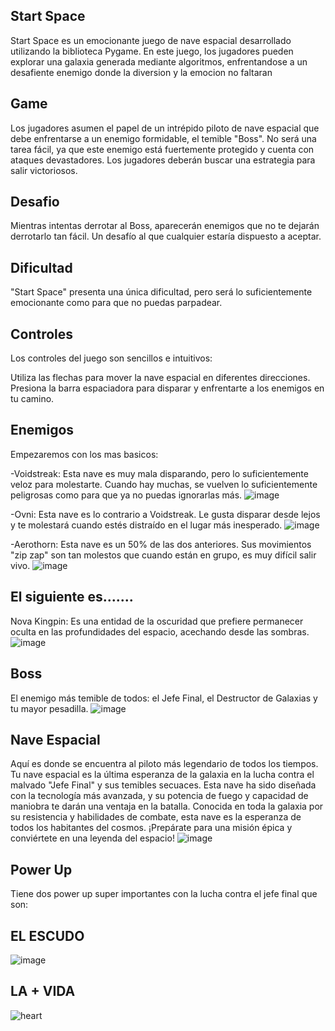 ## Start Space
Start Space es un emocionante juego de nave espacial desarrollado utilizando la biblioteca Pygame. En este juego, los jugadores pueden explorar una galaxia generada mediante algoritmos, enfrentandose a un desafiente enemigo donde la diversion y la emocion no faltaran  
## Game 
Los jugadores asumen el papel de un intrépido piloto de nave espacial que debe enfrentarse a un enemigo formidable, el temible "Boss". No será una tarea fácil, ya que este enemigo está fuertemente protegido y cuenta con ataques devastadores. Los jugadores deberán buscar una estrategia para salir victoriosos.
## Desafio
Mientras intentas derrotar al Boss, aparecerán enemigos que no te dejarán derrotarlo tan fácil. Un desafío al que cualquier estaría dispuesto a aceptar.
## Dificultad
"Start Space" presenta una única dificultad, pero será lo suficientemente emocionante como para que no puedas parpadear.
## Controles
Los controles del juego son sencillos e intuitivos:

Utiliza las flechas para mover la nave espacial en diferentes direcciones.
Presiona la barra espaciadora para disparar y enfrentarte a los enemigos en tu camino.
## Enemigos
Empezaremos con los mas basicos:

-Voidstreak: Esta nave es muy mala disparando, pero lo suficientemente veloz para molestarte. Cuando hay muchas, se vuelven lo suficientemente peligrosas como para que ya no puedas ignorarlas más. 
![image](https://github.com/AndresGalvisM16/Spaceship-Game-CO-6-2023/assets/139399827/d54738a4-2346-48f5-9f0e-cb02c905fcf6)


-Ovni: Esta nave es lo contrario a Voidstreak. Le gusta disparar desde lejos y te molestará cuando estés distraído en el lugar más inesperado.
![image](https://github.com/AndresGalvisM16/Spaceship-Game-CO-6-2023/assets/139399827/eca9cf78-a824-4838-a2aa-5bd6b98c7923)



-Aerothorn: Esta nave es un 50% de las dos anteriores. Sus movimientos "zip zap" son tan molestos que cuando están en grupo, es muy difícil salir vivo.
![image](https://github.com/AndresGalvisM16/Spaceship-Game-CO-6-2023/assets/139399827/3485d3d7-a2eb-4d60-8bf4-4b6dc2f2dcc4)

## El siguiente es.......

Nova Kingpin: Es una entidad de la oscuridad que prefiere permanecer oculta en las profundidades del espacio, acechando desde las sombras.
![image](https://github.com/AndresGalvisM16/Spaceship-Game-CO-6-2023/assets/139399827/bb73abff-737e-4fc6-bc28-ac607b173ea1)

## Boss
El enemigo más temible de todos: el Jefe Final, el Destructor de Galaxias y tu mayor pesadilla.
![image](https://github.com/AndresGalvisM16/Spaceship-Game-CO-6-2023/assets/139399827/62768e5a-7827-4563-9ed3-f4d2698e3c6e)





## Nave Espacial
Aquí es donde se encuentra al piloto más legendario de todos los tiempos. Tu nave espacial es la última esperanza de la galaxia en la lucha contra el malvado "Jefe Final" y sus temibles secuaces. Esta nave ha sido diseñada con la tecnología más avanzada, y su potencia de fuego y capacidad de maniobra te darán una ventaja en la batalla. Conocida en toda la galaxia por su resistencia y habilidades de combate, esta nave es la esperanza de todos los habitantes del cosmos. ¡Prepárate para una misión épica y conviértete en una leyenda del espacio!
![image](https://github.com/AndresGalvisM16/Spaceship-Game-CO-6-2023/assets/139399827/86e5a9d8-9d20-4c77-892a-a8e1feabf47f)





## Power Up
Tiene dos power up super importantes con la lucha contra el jefe final que son:

## EL ESCUDO
![image](https://github.com/AndresGalvisM16/Spaceship-Game-CO-6-2023/assets/139399827/fcb78cec-d568-455c-a4fc-5fa66b55112b)






## LA + VIDA
![heart](https://github.com/AndresGalvisM16/Spaceship-Game-CO-6-2023/assets/139399827/d1fb1407-0fd0-4037-9916-36a5b046071e)





